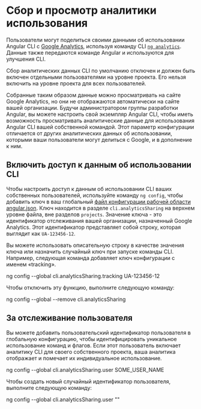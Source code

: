 # Сбор и просмотр аналитики использования

Пользователи могут поделиться своими данными об использовании Angular CLI с [Google Analytics](https://support.google.com/analytics/answer/1008015?hl=en), используя команду CLI [`ng analytics`](analytics).
Данные также передаются команде Angular и используются для улучшения CLI.

Сбор аналитических данных CLI по умолчанию отключен и должен быть включен отдельными пользователями на уровне проекта.
Его нельзя включить на уровне проекта для всех пользователей.

Собранные таким образом данные можно просматривать на сайте Google Analytics, но они не отображаются автоматически на сайте вашей организации.
Будучи администратором группы разработки Angular, вы можете настроить свой экземпляр Angular CLI, чтобы иметь возможность просматривать аналитические данные для использования Angular CLI вашей собственной командой.
Этот параметр конфигурации отличается от других аналитических данных об использовании, которыми ваши пользователи могут делиться с Google, и в дополнение к ним.

## Включить доступ к данным об использовании CLI

Чтобы настроить доступ к данным об использовании CLI ваших собственных пользователей, используйте команду `ng config`, чтобы добавить ключ в ваш глобальный [файл конфигурации рабочей области angular.json](guide/workspace-config).
Ключ находится в разделе `cli.analyticsSharing` на верхнем уровне файла, вне разделов `projects`.
Значение ключа - это идентификатор отслеживания вашей организации, назначенный Google Analytics.
Этот идентификатор представляет собой строку, которая выглядит как `UA-123456-12`.

Вы можете использовать описательную строку в качестве значения ключа или назначить случайный ключ при запуске команды CLI.
Например, следующая команда добавляет ключ конфигурации с именем «tracking».

<code-example language="sh" class="code-shell">
ng config --global cli.analyticsSharing.tracking UA-123456-12
</code-example>

Чтобы отключить эту функцию, выполните следующую команду:

<code-example language="sh" class="code-shell">
ng config --global --remove cli.analyticsSharing
</code-example>


## За отслеживание пользователя

Вы можете добавить пользовательский идентификатор пользователя в глобальную конфигурацию, чтобы идентифицировать уникальное использование команд и флагов.
Если этот пользователь включает аналитику CLI для своего собственного проекта, ваша аналитика отображает и помечает их индивидуальное использование.


<code-example language="sh" class="code-shell">
ng config --global cli.analyticsSharing.user SOME_USER_NAME
</code-example>

Чтобы создать новый случайный идентификатор пользователя, выполните следующую команду:

<code-example language="sh" class="code-shell">
ng config --global cli.analyticsSharing.user ""
</code-example>
